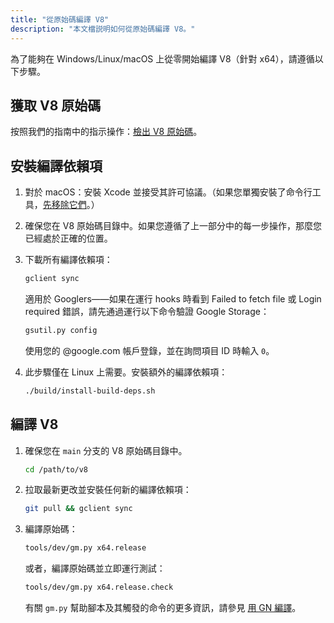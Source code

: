 ```yaml
---
title: "從原始碼編譯 V8"
description: "本文檔説明如何從原始碼編譯 V8。"
---
```

為了能夠在 Windows/Linux/macOS 上從零開始編譯 V8（針對 x64），請遵循以下步驟。

## 獲取 V8 原始碼

按照我們的指南中的指示操作：[檢出 V8 原始碼](/docs/source-code)。

## 安裝編譯依賴項

1. 對於 macOS：安裝 Xcode 並接受其許可協議。（如果您單獨安裝了命令行工具，[先移除它們](https://bugs.chromium.org/p/chromium/issues/detail?id=729990#c1)。）

1. 確保您在 V8 原始碼目錄中。如果您遵循了上一部分中的每一步操作，那麼您已經處於正確的位置。

1. 下載所有編譯依賴項：

   ```bash
   gclient sync
   ```

   適用於 Googlers——如果在運行 hooks 時看到 Failed to fetch file 或 Login required 錯誤，請先通過運行以下命令驗證 Google Storage：

   ```bash
   gsutil.py config
   ```

   使用您的 @google.com 帳戶登錄，並在詢問項目 ID 時輸入 `0`。

1. 此步驟僅在 Linux 上需要。安裝額外的編譯依賴項：

    ```bash
    ./build/install-build-deps.sh
    ```

## 編譯 V8

1. 確保您在 `main` 分支的 V8 原始碼目錄中。

    ```bash
    cd /path/to/v8
    ```

1. 拉取最新更改並安裝任何新的編譯依賴項：

    ```bash
    git pull && gclient sync
    ```

1. 編譯原始碼：

    ```bash
    tools/dev/gm.py x64.release
    ```

    或者，編譯原始碼並立即運行測試：

    ```bash
    tools/dev/gm.py x64.release.check
    ```

    有關 `gm.py` 幫助腳本及其觸發的命令的更多資訊，請參見 [用 GN 編譯](/docs/build-gn)。
